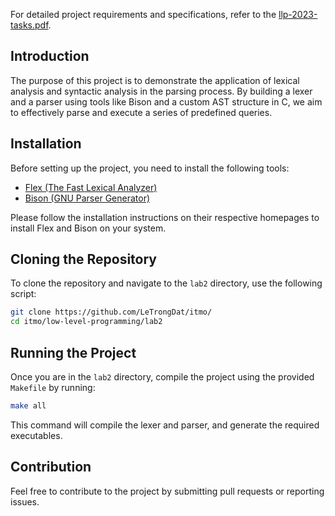 
For detailed project requirements and specifications, refer to the [llp-2023-tasks.pdf](https://example.com/path/to/llp-2023-tasks.pdf&name=llp-2023-tasks.pdf).

## Introduction

The purpose of this project is to demonstrate the application of lexical analysis and syntactic analysis in the parsing process. By building a lexer and a parser using tools like Bison and a custom AST structure in C, we aim to effectively parse and execute a series of predefined queries.

## Installation

Before setting up the project, you need to install the following tools:

- [Flex (The Fast Lexical Analyzer)](https://github.com/westes/flex)
- [Bison (GNU Parser Generator)](https://www.gnu.org/software/bison/)

Please follow the installation instructions on their respective homepages to install Flex and Bison on your system.

## Cloning the Repository

To clone the repository and navigate to the `lab2` directory, use the following script:

```bash
git clone https://github.com/LeTrongDat/itmo/
cd itmo/low-level-programming/lab2
```

## Running the Project

Once you are in the `lab2` directory, compile the project using the provided `Makefile` by running:

```bash
make all
```

This command will compile the lexer and parser, and generate the required executables.

## Contribution

Feel free to contribute to the project by submitting pull requests or reporting issues.